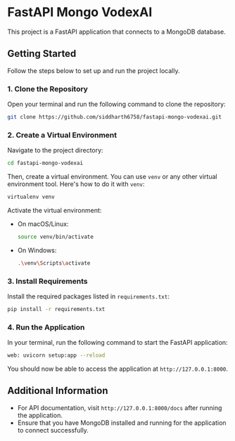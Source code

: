 # FastAPI Mongo VodexAI

This project is a FastAPI application that connects to a MongoDB database.

## Getting Started

Follow the steps below to set up and run the project locally.

### 1. Clone the Repository

Open your terminal and run the following command to clone the repository:

```bash
git clone https://github.com/siddharth6758/fastapi-mongo-vodexai.git
```

### 2. Create a Virtual Environment

Navigate to the project directory:

```bash
cd fastapi-mongo-vodexai
```

Then, create a virtual environment. You can use `venv` or any other virtual environment tool. Here's how to do it with `venv`:

```bash
virtualenv venv
```

Activate the virtual environment:

- On macOS/Linux:

  ```bash
  source venv/bin/activate
  ```

- On Windows:

  ```bash
  .\venv\Scripts\activate
  ```

### 3. Install Requirements

Install the required packages listed in `requirements.txt`:

```bash
pip install -r requirements.txt
```

### 4. Run the Application

In your terminal, run the following command to start the FastAPI application:

```bash
web: uvicorn setup:app --reload
```

You should now be able to access the application at `http://127.0.0.1:8000`.

## Additional Information

- For API documentation, visit `http://127.0.0.1:8000/docs` after running the application.
- Ensure that you have MongoDB installed and running for the application to connect successfully.
